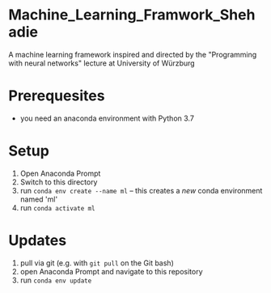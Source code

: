 # Machine_Learning_Framwork_Shehadie
A machine learning framework inspired and directed by the "Programming with neural networks" lecture at University of Würzburg

# Prerequesites

  * you need an anaconda environment with Python 3.7

# Setup

  1. Open Anaconda Prompt
  2. Switch to this directory
  3. run `conda env create --name ml` – this creates a *new* conda environment named 'ml'
  4. run `conda activate ml`

# Updates
  1. pull via git (e.g. with `git pull` on the Git bash)
  2. open Anaconda Prompt and navigate to this repository
  3. run `conda env update`
